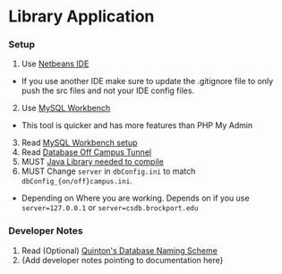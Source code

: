 # Library Application

### Setup

1. Use [Netbeans IDE](https://netbeans.org/downloads/)
  * If you use another IDE make sure to update the .gitignore file to only push the src files and not your IDE config files.
2. Use [MySQL Workbench](https://dev.mysql.com/downloads/workbench/)
  * This tool is quicker and has more features than PHP My Admin
3. Read [MySQL Workbench setup](https://github.com/CSC-429-Group/Library-Application/wiki/Using-MySQL-Workbench)
4. Read [Database Off Campus Tunnel](https://github.com/CSC-429-Group/Library-Application/wiki/Off-Campus-Database---SSH-Tunneling)
5. MUST [Java Library needed to compile](https://github.com/CSC-429-Group/Library-Application/wiki/Java-Libraries-need-to-be-added)
6. MUST Change `server` in `dbConfig.ini` to match `dbConfig_{on/off}campus.ini`. 
  * Depending on Where you are working. Depends on if you use `server=127.0.0.1` or `server=csdb.brockport.edu`

### Developer Notes

1. Read (Optional) [Quinton's Database Naming Scheme](https://github.com/CSC-429-Group/Library-Application/wiki/Database-Naming-Scheme)
2. {Add developer notes pointing to documentation here}
